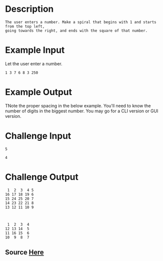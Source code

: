 # Description

```
The user enters a number. Make a spiral that begins with 1 and starts from the top left, 
going towards the right, and ends with the square of that number.
```

# Example Input

Let the user enter a number.
```
1 3 7 6 8 3 250
```

# Example Output

TNote the proper spacing in the below example. You'll need to know the number of digits in the biggest number.
You may go for a CLI version or GUI version.

# Challenge Input
```
5

4
```
# Challenge Output
```
 1  2  3  4 5
16 17 18 19 6
15 24 25 20 7
14 23 22 21 8
13 12 11 10 9



 1  2  3  4 
12 13 14  5
11 16 15  6
10  9  8  7
```

## Source [Here](https://www.reddit.com/r/dailyprogrammer/comments/6i60lr/20170619_challenge_320_easy_spiral_ascension/)